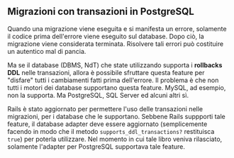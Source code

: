 ## Migrazioni con transazioni in PostgreSQL

Quando una migrazione viene eseguita e si manifesta un errore, solamente il codice prima dell'errore viene eseguito sul database. Dopo ciò, la migrazione viene considerata terminata. Risolvere tali errori può costituire un autentico mal di pancia.

Ma se il database (DBMS, NdT) che state utilizzando supporta i **rollbacks DDL** nelle transazioni, allora è possibile sfruttare questa feature per "disfare" tutti i cambiamenti fatti prima dell'errore. Il problema è che non tutti i motori dei database supportano questa feature. MySQL, ad esempio, non la supporta. Ma PostgreSQL, SQL Server ed alcuni altri sì.

Rails è stato aggiornato per permettere l'uso delle transazioni nelle migrazioni, per i database che le supportano. Sebbene Rails suppporti tale feature, il database adapter deve essere aggiornato (semplicemente facendo in modo che il metodo `supports_ddl_transactions?` restituisca `true`) per poterla utilizzare. Nel momento in cui tale libro veniva rilasciato, solamente l'adapter per PostgreSQL supportava tale feature.
